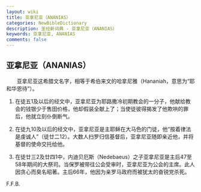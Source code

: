 ```yaml
---
layout: wiki
title: 亚拿尼亚（ANANIAS）
categories: NewBibleDictionary
description: 圣经新词典 - 亚拿尼亚（ANANIAS）
keywords: 亚拿尼亚, ANANIAS
comments: false
---
```


## 亚拿尼亚（ANANIAS）

　　亚拿尼亚这希腊文名字，相等于希伯来文的哈拿尼雅（Hananiah，意思为“耶和华恩待”）。

1. 在徒五1及以后的经文中，亚拿尼亚为耶路撒冷初期教会的一分子，他献给教会的钱银少于售田价格，他却假装全献上了；当使徒彼得揭发了他欺哄的罪后，他就立刻仆倒断气。

2. 在徒九10及以后的经文中，亚拿尼亚是主耶稣在大马色的门徒，他“按着律法是虔诚人”（徒廿二12）。大数人扫罗归信基督后，亚拿尼亚随即亲近他，并将基督的使命交托给他。

3. 在徒廿三2及廿四1中，内迪贝厄斯（Nedebaeus）之子亚拿尼亚是主后47至58年期间的大祭司。当保罗被带往公会受审时，亚拿尼亚为公会的主席。此人因贪心而臭名昭著。主后66年，他因为亲罗马政府而被犹太的奋锐党杀死。

F.F.B.






